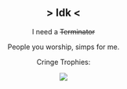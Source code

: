 <h2 align="center"> > Idk < </h2>
 
  <p align="center"> I need a <s>Terminator</s> </p>
  
  <p align="center"> People you worship, simps for me. </p>

  <p align="center"> Cringe Trophies: </p>
 
  <p align="center">
    <img src="https://github-profile-trophy.vercel.app/?username=VermeilChan&theme=onedark&column=8" class="center">
  </p>
